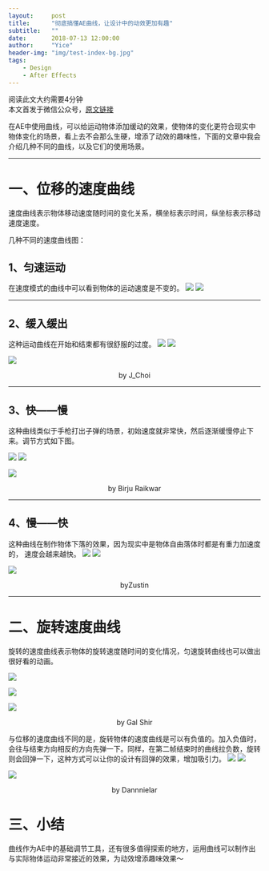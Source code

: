 ```yaml
---
layout:     post
title:      "彻底搞懂AE曲线，让设计中的动效更加有趣"
subtitle:   ""
date:       2018-07-13 12:00:00
author:     "Yice"
header-img: "img/test-index-bg.jpg"
tags:
    - Design
    - After Effects
---
```


阅读此文大约需要4分钟      
本文首发于微信公众号，[原文链接](https://mp.weixin.qq.com/s/O2eYw_K0B843oB5yLPzC8g)


在AE中使用曲线，可以给运动物体添加缓动的效果，使物体的变化更符合现实中物体变化的场景，看上去不会那么生硬，增添了动效的趣味性，下面的文章中我会介绍几种不同的曲线，以及它们的使用场景。
----- ----
# 一、位移的速度曲线
速度曲线表示物体移动速度随时间的变化关系，横坐标表示时间，纵坐标表示移动速度速度。

几种不同的速度曲线图：

## 1、匀速运动

在速度模式的曲线中可以看到物体的运动速度是不变的。
![](https://user-gold-cdn.xitu.io/2018/7/13/16493027136f2699?w=500&h=200&f=gif&s=85953)
![](https://user-gold-cdn.xitu.io/2018/7/13/1649304159cdfed7?w=2358&h=588&f=jpeg&s=160475)
----- -----
## 2、缓入缓出
这种运动曲线在开始和结束都有很舒服的过度。
![](https://user-gold-cdn.xitu.io/2018/7/13/164930541c2b3467?w=500&h=200&f=gif&s=103968)
![](https://user-gold-cdn.xitu.io/2018/7/13/1649303da28a1bb7?w=2352&h=590&f=jpeg&s=167551)

![](https://user-gold-cdn.xitu.io/2018/7/13/164930962f8d8de4?w=800&h=600&f=gif&s=2537245)
<div align="center"> by J_Choi</div>

----- 
## 3、快——慢
这种曲线类似于手枪打出子弹的场景，初始速度就非常快，然后逐渐缓慢停止下来。调节方式如下图。

![](https://user-gold-cdn.xitu.io/2018/7/13/164930625acdf4e6?w=500&h=200&f=gif&s=91208)
![](https://user-gold-cdn.xitu.io/2018/7/13/1649302ca14df628?w=2372&h=604&f=jpeg&s=178361)

![](https://user-gold-cdn.xitu.io/2018/7/13/164930e0d1a0e06e?w=800&h=600&f=gif&s=2228056)
<div align="center"> by Birju Raikwar</div>

----- ---
## 4、慢——快

这种曲线在制作物体下落的效果，因为现实中是物体自由落体时都是有重力加速度的， 速度会越来越快。
![](https://user-gold-cdn.xitu.io/2018/7/13/1649305b1c2b5df5?w=500&h=200&f=gif&s=94692)
![](https://user-gold-cdn.xitu.io/2018/7/13/16493037cd6759da?w=2348&h=594&f=jpeg&s=173416)

![](https://user-gold-cdn.xitu.io/2018/7/13/164930e52966e23b?w=560&h=420&f=gif&s=432131)
<div align="center"> byZustin</div>

----- -----
# 二、旋转速度曲线
旋转的速度曲线表示物体的旋转速度随时间的变化情况，匀速旋转曲线也可以做出很好看的动画。

![](https://user-gold-cdn.xitu.io/2018/7/13/164930705a74d3ba?w=500&h=200&f=gif&s=107576)

![](https://user-gold-cdn.xitu.io/2018/7/13/1649304474a7bd93?w=2352&h=592&f=jpeg&s=176519)

![](https://user-gold-cdn.xitu.io/2018/7/13/164930e9a25e9bcc?w=800&h=600&f=gif&s=1787832)
<div align="center"> by Gal Shir</div>

与位移的速度曲线不同的是，旋转物体的速度曲线是可以有负值的。加入负值时，会往与结束方向相反的方向先弹一下。同样，在第二帧结束时的曲线拉负数，旋转则会回弹一下，这种方式可以让你的设计有回弹的效果，增加吸引力。
![](https://user-gold-cdn.xitu.io/2018/7/13/1649306ce73d989b?w=500&h=200&f=gif&s=105610)
![](https://user-gold-cdn.xitu.io/2018/7/13/1649304a0a162bee?w=2348&h=588&f=jpeg&s=184804)

![](https://user-gold-cdn.xitu.io/2018/7/13/164930eff7c1d793?w=800&h=600&f=gif&s=2469329)
<div align="center"> by Dannnielar</div>


# 三、小结
曲线作为AE中的基础调节工具，还有很多值得探索的地方，运用曲线可以制作出与实际物体运动非常接近的效果，为动效增添趣味效果～



